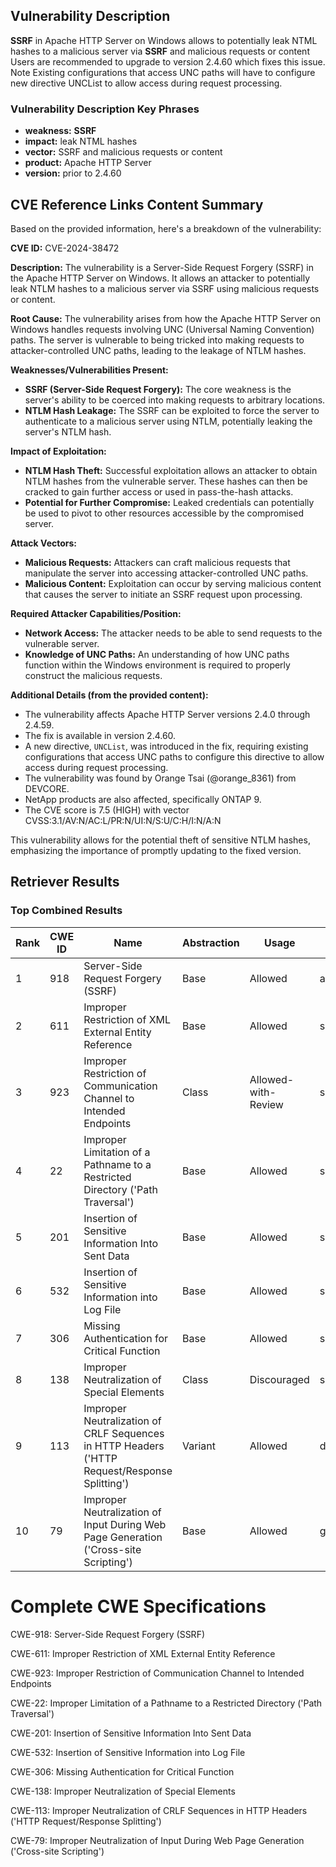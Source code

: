 ## Vulnerability Description
**SSRF** in Apache HTTP Server on Windows allows to potentially leak NTML hashes to a malicious server via **SSRF** and malicious requests or content Users are recommended to upgrade to version 2.4.60 which fixes this issue. Note Existing configurations that access UNC paths will have to configure new directive UNCList to allow access during request processing.

### Vulnerability Description Key Phrases
- **weakness:** **SSRF**
- **impact:** leak NTML hashes
- **vector:** SSRF and malicious requests or content
- **product:** Apache HTTP Server
- **version:** prior to 2.4.60

## CVE Reference Links Content Summary
Based on the provided information, here's a breakdown of the vulnerability:

**CVE ID:** CVE-2024-38472

**Description:**
The vulnerability is a Server-Side Request Forgery (SSRF) in the Apache HTTP Server on Windows. It allows an attacker to potentially leak NTLM hashes to a malicious server via SSRF using malicious requests or content.

**Root Cause:**
The vulnerability arises from how the Apache HTTP Server on Windows handles requests involving UNC (Universal Naming Convention) paths. The server is vulnerable to being tricked into making requests to attacker-controlled UNC paths, leading to the leakage of NTLM hashes.

**Weaknesses/Vulnerabilities Present:**
- **SSRF (Server-Side Request Forgery):** The core weakness is the server's ability to be coerced into making requests to arbitrary locations.
- **NTLM Hash Leakage:** The SSRF can be exploited to force the server to authenticate to a malicious server using NTLM, potentially leaking the server's NTLM hash.

**Impact of Exploitation:**
- **NTLM Hash Theft:** Successful exploitation allows an attacker to obtain NTLM hashes from the vulnerable server. These hashes can then be cracked to gain further access or used in pass-the-hash attacks.
- **Potential for Further Compromise:** Leaked credentials can potentially be used to pivot to other resources accessible by the compromised server.

**Attack Vectors:**
- **Malicious Requests:** Attackers can craft malicious requests that manipulate the server into accessing attacker-controlled UNC paths.
- **Malicious Content:** Exploitation can occur by serving malicious content that causes the server to initiate an SSRF request upon processing.

**Required Attacker Capabilities/Position:**
- **Network Access:** The attacker needs to be able to send requests to the vulnerable server.
- **Knowledge of UNC Paths:** An understanding of how UNC paths function within the Windows environment is required to properly construct the malicious requests.

**Additional Details (from the provided content):**

- The vulnerability affects Apache HTTP Server versions 2.4.0 through 2.4.59.
- The fix is available in version 2.4.60.
- A new directive, `UNCList`, was introduced in the fix, requiring existing configurations that access UNC paths to configure this directive to allow access during request processing.
- The vulnerability was found by Orange Tsai (@orange_8361) from DEVCORE.
- NetApp products are also affected, specifically ONTAP 9.
- The CVE score is 7.5 (HIGH) with vector CVSS:3.1/AV:N/AC:L/PR:N/UI:N/S:U/C:H/I:N/A:N

This vulnerability allows for the potential theft of sensitive NTLM hashes, emphasizing the importance of promptly updating to the fixed version.

## Retriever Results

### Top Combined Results

| Rank | CWE ID | Name | Abstraction | Usage  | Retrievers | Individual Scores |
|------|--------|------|-------------|-------|------------|-------------------|
| 1 | 918 | Server-Side Request Forgery (SSRF) | Base | Allowed | alternate_terms | 1.000 |
| 2 | 611 | Improper Restriction of XML External Entity Reference | Base | Allowed | sparse | 0.311 |
| 3 | 923 | Improper Restriction of Communication Channel to Intended Endpoints | Class | Allowed-with-Review | sparse | 0.306 |
| 4 | 22 | Improper Limitation of a Pathname to a Restricted Directory ('Path Traversal') | Base | Allowed | sparse | 0.272 |
| 5 | 201 | Insertion of Sensitive Information Into Sent Data | Base | Allowed | sparse | 0.270 |
| 6 | 532 | Insertion of Sensitive Information into Log File | Base | Allowed | sparse | 0.269 |
| 7 | 306 | Missing Authentication for Critical Function | Base | Allowed | sparse | 0.264 |
| 8 | 138 | Improper Neutralization of Special Elements | Class | Discouraged | sparse | 0.260 |
| 9 | 113 | Improper Neutralization of CRLF Sequences in HTTP Headers ('HTTP Request/Response Splitting') | Variant | Allowed | dense | 0.541 |
| 10 | 79 | Improper Neutralization of Input During Web Page Generation ('Cross-site Scripting') | Base | Allowed | graph | 0.003 |



# Complete CWE Specifications

CWE-918: Server-Side Request Forgery (SSRF)

CWE-611: Improper Restriction of XML External Entity Reference

CWE-923: Improper Restriction of Communication Channel to Intended Endpoints

CWE-22: Improper Limitation of a Pathname to a Restricted Directory ('Path Traversal')

CWE-201: Insertion of Sensitive Information Into Sent Data

CWE-532: Insertion of Sensitive Information into Log File

CWE-306: Missing Authentication for Critical Function

CWE-138: Improper Neutralization of Special Elements

CWE-113: Improper Neutralization of CRLF Sequences in HTTP Headers ('HTTP Request/Response Splitting')

CWE-79: Improper Neutralization of Input During Web Page Generation ('Cross-site Scripting')